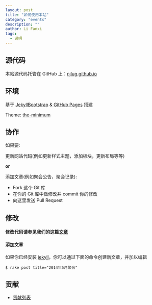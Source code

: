 ```yaml
---
layout: post
title: "如何使用本站"
category: "events"
description: ""
author: Li Fanxi
tags:
  - 说明
---
```


## 源代码

本站源代码托管在 GitHub 上：[njlug.github.io][site-code]

## 环境

基于 [JekyllBootstrap][jekyllbootstrap] & [GitHub Pages][github-pages] 搭建

Theme: [the-minimum][theme]

## 协作

如果要:

更新网站代码(例如更新样式主题，添加板块，更新布局等等)

**or**

添加文章(例如聚会公告，聚会记录):

* Fork 这个 Git 库
* 在你的 Git 库中做修改并 commit 你的修改
* 向这里发送 Pull Request

## 修改

#### 修改代码请参见我们的这篇[文章][code-guide]

#### 添加文章

如果你已经安装 [jekyll][jekyll]，你可以通过下面的命令创建新文章，并加以编辑

```
$ rake post title="2014年5月聚会"
```

## 贡献

* [贡献列表][contrib]

[site-code]:https://github.com/njlug/njlug.github.io
[github-pages]:https://pages.github.com/
[jekyllbootstrap]:http://jekyllbootstrap.com/
[theme]:http://themes.jekyllbootstrap.com/preview/the-minimum/
[contrib]:https://github.com/njlug/njlug.github.io/graphs/contributors
[code-guide]:http://njlug.github.io/lessons/2011/12/29/jekyll-introduction/
[jekyll]:http://jekyllrb.com/
